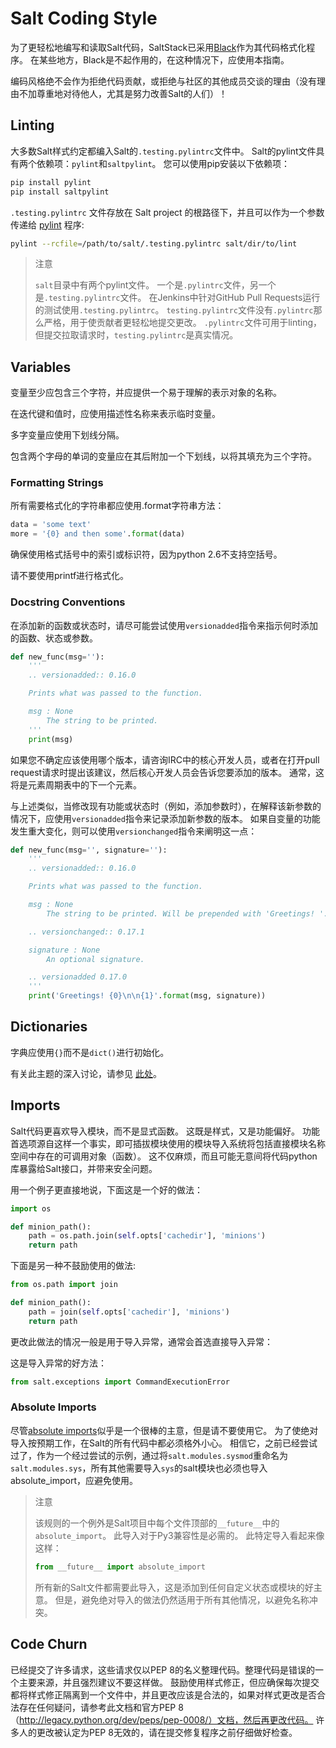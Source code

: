 # Salt Coding Style

为了更轻松地编写和读取Salt代码，SaltStack已采用[Black](https://github.com/saltstack/salt-enhancement-proposals/pull/21)作为其代码格式化程序。 在某些地方，Black是不起作用的，在这种情况下，应使用本指南。

编码风格绝不会作为拒绝代码贡献，或拒绝与社区的其他成员交谈的理由（没有理由不加尊重地对待他人，尤其是努力改善Salt的人们）！
## Linting

大多数Salt样式约定都编入Salt的`.testing.pylintrc`文件中。 Salt的pylint文件具有两个依赖项：`pylint`和`saltpylint`。 您可以使用pip安装以下依赖项：
```bash
pip install pylint
pip install saltpylint
```
`.testing.pylintrc` 文件存放在 Salt project 的根路径下，并且可以作为一个参数传递给 [pylint](http://www.pylint.org/) 程序:
```bash
pylint --rcfile=/path/to/salt/.testing.pylintrc salt/dir/to/lint
```

> 注意
>
> `salt`目录中有两个pylint文件。 一个是`.pylintrc`文件，另一个是`.testing.pylintrc`文件。 在Jenkins中针对GitHub Pull Requests运行的测试使用`.testing.pylintrc`。 `testing.pylintrc`文件没有`.pylintrc`那么严格，用于使贡献者更轻松地提交更改。 `.pylintrc`文件可用于linting，但提交拉取请求时，`testing.pylintrc`是真实情况。


## Variables

变量至少应包含三个字符，并应提供一个易于理解的表示对象的名称。

在迭代键和值时，应使用描述性名称来表示临时变量。

多字变量应使用下划线分隔。

包含两个字母的单词的变量应在其后附加一个下划线，以将其填充为三个字符。
### Formatting Strings

所有需要格式化的字符串都应使用.format字符串方法：
```python
data = 'some text'
more = '{0} and then some'.format(data)
```
确保使用格式括号中的索引或标识符，因为python 2.6不支持空括号。

请不要使用printf进行格式化。

### Docstring Conventions

在添加新的函数或状态时，请尽可能尝试使用`versionadded`指令来指示何时添加的函数、状态或参数。
```python
def new_func(msg=''):
    '''
    .. versionadded:: 0.16.0

    Prints what was passed to the function.

    msg : None
        The string to be printed.
    '''
    print(msg)
```
如果您不确定应该使用哪个版本，请咨询IRC中的核心开发人员，或者在打开pull request请求时提出该建议，然后核心开发人员会告诉您要添加的版本。 通常，这将是元素周期表中的下一个元素。

与上述类似，当修改现有功能或状态时（例如，添加参数时），在解释该新参数的情况下，应使用`versionadded`指令来记录添加新参数的版本。 如果自变量的功能发生重大变化，则可以使用`versionchanged`指令来阐明这一点：
```python
def new_func(msg='', signature=''):
    '''
    .. versionadded:: 0.16.0

    Prints what was passed to the function.

    msg : None
        The string to be printed. Will be prepended with 'Greetings! '.

    .. versionchanged:: 0.17.1

    signature : None
        An optional signature.

    .. versionadded 0.17.0
    '''
    print('Greetings! {0}\n\n{1}'.format(msg, signature))
```
## Dictionaries

字典应使用`{}`而不是`dict()`进行初始化。

有关此主题的深入讨论，请参见 [此处](http://doughellmann.com/2012/11/12/the-performance-impact-of-using-dict-instead-of-in-cpython-2-7-2.html)。

## Imports

Salt代码更喜欢导入模块，而不是显式函数。 这既是样式，又是功能偏好。 功能首选项源自这样一个事实，即可插拔模块使用的模块导入系统将包括直接模块名称空间中存在的可调用对象（函数）。 这不仅麻烦，而且可能无意间将代码python库暴露给Salt接口，并带来安全问题。

用一个例子更直接地说，下面这是一个好的做法：
```python
import os

def minion_path():
    path = os.path.join(self.opts['cachedir'], 'minions')
    return path
```
下面是另一种不鼓励使用的做法:
```python
from os.path import join

def minion_path():
    path = join(self.opts['cachedir'], 'minions')
    return path
```
更改此做法的情况一般是用于导入异常，通常会首选直接导入异常：

这是导入异常的好方法：
```python
from salt.exceptions import CommandExecutionError
```
### Absolute Imports

尽管[absolute imports](http://legacy.python.org/dev/peps/pep-0328/#rationale-for-absolute-imports)似乎是一个很棒的主意，但是请不要使用它。 为了使绝对导入按预期工作，在Salt的所有代码中都必须格外小心。 相信它，之前已经尝试过了，作为一个经过尝试的示例，通过将`salt.modules.sysmod`重命名为`salt.modules.sys`，所有其他需要导入`sys`的salt模块也必须也导入absolute_import，应避免使用。

> 注意
>
> 该规则的一个例外是Salt项目中每个文件顶部的`__future__`中的`absolute_import`。 此导入对于Py3兼容性是必需的。 此特定导入看起来像这样：
>
> ```python
> from __future__ import absolute_import
> ```
> 所有新的Salt文件都需要此导入，这是添加到任何自定义状态或模块的好主意。 但是，避免绝对导入的做法仍然适用于所有其他情况，以避免名称冲突。
## Code Churn

已经提交了许多请求，这些请求仅以PEP 8的名义整理代码。整理代码是错误的一个主要来源，并且强烈建议不要这样做。 鼓励使用样式修正，但应确保每次提交都将样式修正隔离到一个文件中，并且更改应该是合法的，如果对样式更改是否合法存在任何疑问，请参考此文档和官方PEP 8（http://legacy.python.org/dev/peps/pep-0008/）文档，然后再更改代码。 许多人的更改被认定为PEP 8无效的，请在提交修复程序之前仔细做好检查。
